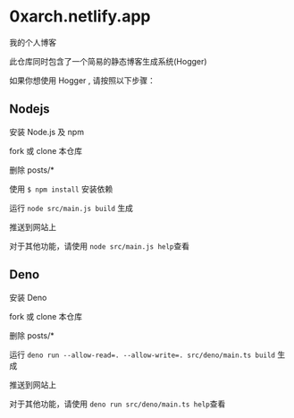 # 0xarch.netlify.app

我的个人博客

此仓库同时包含了一个简易的静态博客生成系统(Hogger)

如果你想使用 Hogger , 请按照以下步骤：

## Nodejs

安装 Node.js 及 npm

fork 或 clone 本仓库

删除 posts/* 

使用 ```$ npm install``` 安装依赖

运行 ```node src/main.js build``` 生成

推送到网站上

对于其他功能，请使用 ```node src/main.js help```查看

## Deno

安装 Deno

fork 或 clone 本仓库

删除 posts/* 

运行 ```deno run --allow-read=. --allow-write=. src/deno/main.ts build``` 生成

推送到网站上

对于其他功能，请使用 ```deno run src/deno/main.ts help```查看